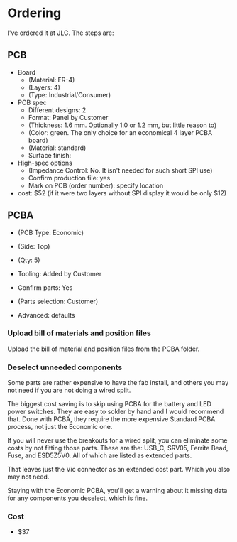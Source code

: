 # Ordering

I've ordered it at JLC. The steps are:

## PCB

-   Board
    -   (Material: FR-4)
    -   (Layers: 4)
    -   (Type: Industrial/Consumer)
-   PCB spec
    -   Different designs: 2
    -   Format: Panel by Customer
    -   (Thickness: 1.6 mm. Optionally 1.0 or 1.2 mm, but little reason to)
    -   (Color: green. The only choice for an economical 4 layer PCBA board)
    -   (Material: standard)
    -   Surface finish: 
-   High-spec options
    -   (Impedance Control: No. It isn't needed for such short SPI use)
    -   Confirm production file: yes
    -   Mark on PCB (order number): specify location
- cost: $52  (if it were two layers without SPI display it would be only $12)

## PCBA

-   (PCB Type: Economic)
-   (Side: Top)
-   (Qty: 5)
-   Tooling: Added by Customer
-   Confirm parts: Yes
-   (Parts selection: Customer)

- Advanced: defaults

### Upload bill of materials and position files

Upload the bill of material and position files from
 the PCBA folder.

### Deselect unneeded components

Some parts are rather expensive to have the fab install,
  and others you may not need if you are not doing a wired split.

The biggest cost saving is to skip using PCBA for the
  battery and LED power switches.
They are easy to solder by hand and I would recommend that.
Done with PCBA, they require the more expensive Standard PCBA process,
  not just the Economic one.

If you will never use the breakouts for a wired split,
  you can eliminate some costs by not fitting those parts.
These are the: USB_C, SRV05, Ferrite Bead, Fuse, and ESD5Z5V0.
All of which are listed as extended parts.

That leaves just the Vic connector as an extended cost part.
Which you also may not need.

Staying with the Economic PCBA,
  you'll get a warning about it missing data for any components you deselect,
  which is fine.

### Cost

- $37
